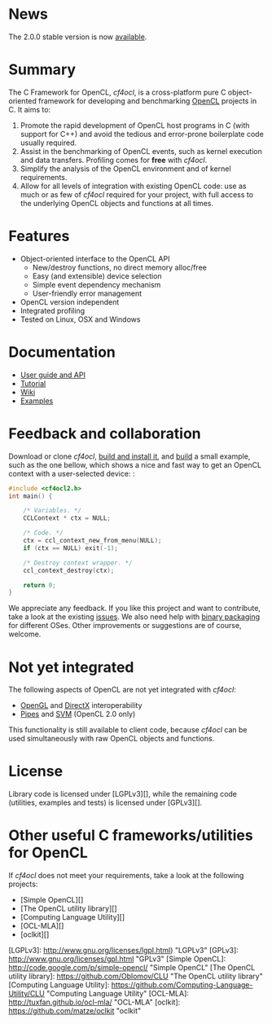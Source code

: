 News
====

The 2.0.0 stable version is now [available](releases).

Summary
=======

The C Framework for OpenCL, _cf4ocl_, is a cross-platform pure C
object-oriented framework for developing and benchmarking [OpenCL][]
projects in C. It aims to:

1. Promote the rapid development of OpenCL host programs in C (with
support for C++) and avoid the tedious and error-prone boilerplate code
usually required.
2. Assist in the benchmarking of OpenCL events, such as kernel execution
and data transfers. Profiling comes for **free** with _cf4ocl_.
3. Simplify the analysis of the OpenCL environment and of kernel
requirements.
4. Allow for all levels of integration with existing OpenCL code: use as
much or as few of _cf4ocl_ required for your project, with full access
to the underlying OpenCL objects and functions at all times.

Features
========

* Object-oriented interface to the OpenCL API
  * New/destroy functions, no direct memory alloc/free
  * Easy (and extensible) device selection
  * Simple event dependency mechanism
  * User-friendly error management
* OpenCL version independent
* Integrated profiling
* Tested on Linux, OSX and Windows

Documentation
=============

* [User guide and API](http://fakenmc.github.io/cf4ocl/docs/latest/)
* [Tutorial](http://fakenmc.github.io/cf4ocl/docs/latest/tut.html)
* [Wiki](https://github.com/FakenMC/cf4ocl/wiki)
* [Examples](http://fakenmc.github.io/cf4ocl/docs/latest/examples.html)

Feedback and collaboration
==========================

Download or clone _cf4ocl_, [build and install it](https://github.com/FakenMC/cf4ocl/wiki/Build%20and%20install%20from%20source),
and [build](https://github.com/FakenMC/cf4ocl/wiki/Using-cf4ocl-in-a-new-project)
a small example, such as the one bellow, which shows a nice and fast way
to get an OpenCL context with a user-selected device:
:

```c
#include <cf4ocl2.h>
int main() {

    /* Variables. */
    CCLContext * ctx = NULL;

    /* Code. */
    ctx = ccl_context_new_from_menu(NULL);
    if (ctx == NULL) exit(-1);

    /* Destroy context wrapper. */
    ccl_context_destroy(ctx);

    return 0;
}
```

We appreciate any feedback. If you like this project and want to
contribute, take a look at the existing [issues](issues). We also need
help with [binary packaging](wiki/Install-the-binaries) for different
OSes. Other improvements or suggestions are of course, welcome.

Not yet integrated
==================

The following aspects of OpenCL are not yet integrated with _cf4ocl_:

* [OpenGL](https://github.com/FakenMC/cf4ocl/issues/3) and
[DirectX](https://github.com/FakenMC/cf4ocl/issues/4) interoperability
* [Pipes](https://github.com/FakenMC/cf4ocl/issues/8) and
[SVM](https://github.com/FakenMC/cf4ocl/issues/7) (OpenCL 2.0 only)

This functionality is still available to client code, because _cf4ocl_
can be used simultaneously with raw OpenCL objects and functions.

License
=======

Library code is licensed under [LGPLv3][], while the remaining code
(utilities, examples and tests) is licensed under [GPLv3][].

Other useful C frameworks/utilities for OpenCL
==============================================

If _cf4ocl_ does not meet your requirements, take a look at the following
projects:

* [Simple OpenCL][]
* [The OpenCL utility library][]
* [Computing Language Utility][]
* [OCL-MLA][]
* [oclkit][]

[OpenCL]: http://www.khronos.org/opencl/ "OpenCL"
[LGPLv3]: http://www.gnu.org/licenses/lgpl.html) "LGPLv3"
[GPLv3]: http://www.gnu.org/licenses/gpl.html "GPLv3"
[Simple OpenCL]: http://code.google.com/p/simple-opencl/ "Simple OpenCL"
[The OpenCL utility library]: https://github.com/Oblomov/CLU "The OpenCL utility library"
[Computing Language Utility]: https://github.com/Computing-Language-Utility/CLU "Computing Language Utility"
[OCL-MLA]: http://tuxfan.github.io/ocl-mla/ "OCL-MLA"
[oclkit]: https://github.com/matze/oclkit "oclkit"
